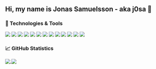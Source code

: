 ## Hi, my name is Jonas Samuelsson - aka j0sa 👋

### 🧰 Technologies & Tools
![](https://img.shields.io/badge/OS-Linux-informational?style=flat-square&logo=linux&logoColor=pink&color=7E57C25A&labelColor=102a44)
![](https://img.shields.io/badge/Editor-Vim-informational?style=flat-square&logo=vim&logoColor=pink&color=7E57C25A&labelColor=102a44)
![](https://img.shields.io/badge/Editor-VSCode-informational?style=flat-square&logo=visualstudiocode&logoColor=pink&color=7E57C25A&labelColor=102a44)
![](https://img.shields.io/badge/Code-C-informational?style=flat-square&logo=c&logoColor=pink&color=7E57C25A&labelColor=102a44)
![](https://img.shields.io/badge/Code-C++-informational?style=flat-square&logo=cplusplus&logoColor=pink&color=7E57C25A&labelColor=102a44)
![](https://img.shields.io/badge/Code-C_Sharp-informational?style=flat-square&logo=csharp&logoColor=pink&color=7E57C25A&labelColor=102a44)
![](https://img.shields.io/badge/Code-JavaScript-informational?style=flat-square&logo=javascript&logoColor=pink&color=7E57C25A&labelColor=102a44)
![](https://img.shields.io/badge/Code-Python-informational?style=flat-square&logo=python&logoColor=pink&color=7E57C25A&labelColor=102a44)
![](https://img.shields.io/badge/Code-Java-informational?style=flat-square&logo=java&logoColor=pink&color=7E57C25A&labelColor=102a44)
![](https://img.shields.io/badge/Shell-Bash-informational?style=flat-square&logo=gnubash&logoColor=pink&color=7E57C25A&labelColor=102a44)
![](https://img.shields.io/badge/Tools-MySQL-informational?style=flat-square&logo=mysql&logoColor=pink&color=7E57C25A&labelColor=102a44)
![](https://img.shields.io/badge/Tools-Microsoft_SQL_Server-informational?style=flat-square&logo=microsoftsqlserver&logoColor=pink&color=7E57C25A&labelColor=102a44)
![](https://img.shields.io/badge/Tools-SQLite-informational?style=flat-square&logo=sqlite&logoColor=pink&color=7E57C25A&labelColor=102a44)

<!--
[![My Top Lanugages](https://github-readme-stats.vercel.app/api/top-langs/?username=j0sa&theme=dark)](https://github.com/anuraghazra/github-readme-stats)
[![My GitHub Stats](https://github-readme-stats.vercel.app/api?username=j0sa&count_private=true&show_icons=true&theme=dark)](https://github.com/anuraghazra/github-readme-stats)
-->

### &#x1f4c8; GitHub Statistics
<a href="https://github.com/j0sa/j0sa">
  <img align="center" src="https://github-readme-stats.vercel.app/api/top-langs/?username=j0sa&theme=nightowl&langs_count=3&hide_border=true" />
</a>
<a href="https://github.com/j0sa/j0sa">
  <img align="center" src="https://github-readme-stats.vercel.app/api?username=j0sa&count_private=true&show_icons=true&theme=nightowl&line_height=27&hide_border=true" />
</a>

<!--
**j0sa/j0sa** is a ✨ _special_ ✨ repository because its `README.md` (this file) appears on your GitHub profile.

Here are some ideas to get you started:

- 🔭 I’m currently working on ...
- 🌱 I’m currently learning ...
- 👯 I’m looking to collaborate on ...
- 🤔 I’m looking for help with ...
- 💬 Ask me about ...
- 📫 How to reach me: ...
- 😄 Pronouns: ...
- ⚡ Fun fact: ...
-->
